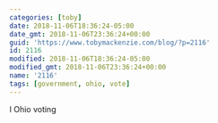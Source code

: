 ```yaml
---
categories: [toby]
date: 2018-11-06T18:36:24-05:00
date_gmt: 2018-11-06T23:36:24+00:00
guid: 'https://www.tobymackenzie.com/blog/?p=2116'
id: 2116
modified: 2018-11-06T18:36:24-05:00
modified_gmt: 2018-11-06T23:36:24+00:00
name: '2116'
tags: [government, ohio, vote]
---
```


I Ohio voting
